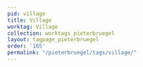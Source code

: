 ```yaml
---
pid: village
title: Village
worktag: Village
collection: worktags_pieterbruegel
layout: tagpage_pieterbruegel
order: '165'
permalink: "/pieterbruegel/tags/village/"
---
```

